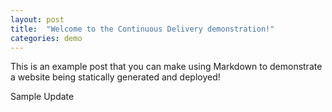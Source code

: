 ```yaml
---
layout: post
title:  "Welcome to the Continuous Delivery demonstration!"
categories: demo
---
```


This is an example post that you can make using Markdown to demonstrate a website being statically generated and deployed!

Sample Update
